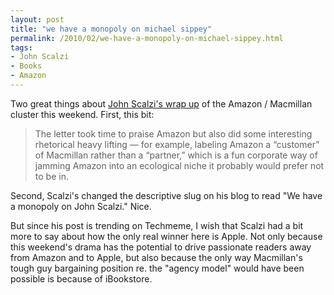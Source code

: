 ```yaml
---
layout: post
title: "we have a monopoly on michael sippey"
permalink: /2010/02/we-have-a-monopoly-on-michael-sippey.html
tags:
- John Scalzi
- Books
- Amazon
---
```


Two great things about [John Scalzi's wrap up](http://whatever.scalzi.com/2010/02/01/all-the-many-ways-amazon-so-very-failed-the-weekend/) of the Amazon / Macmillan cluster this weekend. First, this bit:

> The letter took time to praise Amazon but also did some interesting rhetorical heavy lifting — for example, labeling Amazon a “customer” of Macmillan rather than a “partner,” which is a fun corporate way of jamming Amazon into an ecological niche it probably would prefer not to be in.

Second, Scalzi's changed the descriptive slug on his blog to read "We have a monopoly on John Scalzi." Nice.

But since his post is trending on Techmeme, I wish that Scalzi had a bit more to say about how the only real winner here is Apple. Not only because this weekend's drama has the potential to drive passionate readers away from Amazon and to Apple, but also because the only way Macmillan's tough guy bargaining position re. the "agency model" would have been possible is because of iBookstore.